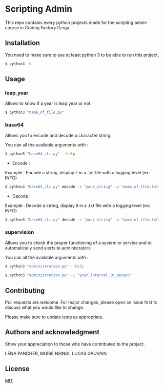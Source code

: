 # Scripting Admin

This repo contains every python projects made for the scripting admin course in Coding Factory Cergy.

## Installation

You need to make sure to use at least python 3 to be able to run this project.

```bash
$ python3 -V
```

## Usage

### leap_year

Allows to know if a year is leap year or not.

```bash
$ python3 "name_of_file.py"
```

### base64

Allows you to encode and decode a character string.

You can all the available arguments with :

```bash
$ python3 "base64_cli.py" --help
```

- Encode :

Example : Encode a string, display it in a .txt file with a logging level (ex: INFO)

```bash
$ python3 "base64_cli.py" encode -s "your_string" -o "name_of_file.txt" -l "logging_level"
```

- Decode :

Example : Decode a string, display it in a .txt file with a logging level (ex: INFO)

```bash
$ python3 "base64_cli.py" decode -s "your_string" -o "name_of_file.txt" -l "logging_level"
```

### supervision

Allows you to check the proper functioning of a system or service and to automatically send alerts to administrators.

You can all the available arguments with :

```bash
$ python3 "administration.py" --help
```

```bash
$ python3 "administration.py" -i "your_interval_in_second"
```

## Contributing

Pull requests are welcome. For major changes, please open an issue first to discuss what you would like to change.

Please make sure to update tests as appropriate.

## Authors and acknowledgment

Show your appreciation to those who have contributed to the project.

LÉNA PANCHER, MOÏSE NSINGI, LUCAS GAUVAIN

## License

[MIT](https://choosealicense.com/licenses/mit/)